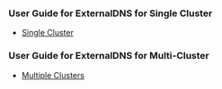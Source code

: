 ### User Guide for ExternalDNS for Single Cluster

* [Single Cluster](https://github.com/mdditt2000/k8s-bigip-ctlr/blob/main/user_guides/externaldns/single-cluster/README.md)

### User Guide for ExternalDNS for Multi-Cluster

* [Multiple Clusters](https://github.com/mdditt2000/k8s-bigip-ctlr/blob/main/user_guides/eks-anywhere/servicetypelb/README.md)